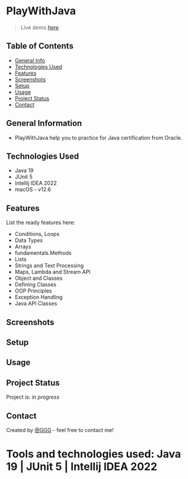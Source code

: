 # PlayWithJava
> Live demo [_here_](). <!-- If you have the project hosted somewhere, include the link here. -->

## Table of Contents
* [General Info](#general-information)
* [Technologies Used](#technologies-used)
* [Features](#features)
* [Screenshots](#screenshots)
* [Setup](#setup)
* [Usage](#usage)
* [Project Status](#project-status)
* [Contact](#contact)
<!-- * [License](#license) -->

## General Information
- PlayWithJava help you to practice for Java certification from Oracle.

## Technologies Used

- Java 19
- JUnit 5
- Intellij IDEA 2022
- macOS - v12.6

## Features
List the ready features here:
- Conditions, Loops
- Data Types
- Arrays
- fundamentals.Methods
- Lists
- Strings and Text Processing
- Maps, Lambda and Stream API
- Object and Classes
- Defining Classes
- OOP Principles
- Exception Handling
- Java API Classes

## Screenshots
<!-- ![Example screenshot](./screenshots/) -->

<!-- If you have screenshots you'd like to share, include them here. -->

## Setup

<!-- Proceed to describe how to install / get started with the project. -->


## Usage
<!-- How does one go about using it? -->


## Project Status
Project is: _in progress_ 

## Contact
Created by [@GGG](http://3gbg.s3-website.eu-west-2.amazonaws.com/#intro) - feel free to contact me!



Tools and technologies used: Java 19 | JUnit 5 | Intellij IDEA 2022
=======


